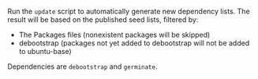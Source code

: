 Run the `update` script to automatically generate new dependency lists.
The result will be based on the published seed lists, filtered by:

 * The Packages files (nonexistent packages will be skipped)
 * debootstrap (packages not yet added to debootstrap will not be added
  to ubuntu-base)

Dependencies are `debootstrap` and `germinate`.
